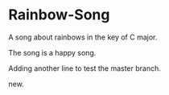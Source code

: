 # Rainbow-Song

A song about rainbows in the key of C major.

The song is a happy song.

Adding another line to test the master branch.

new.